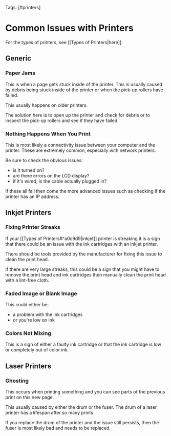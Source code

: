 Tags: [#printers]

# Common Issues with Printers

For the types of printers, see [[Types of Printers|here]].

## Generic

### Paper Jams

This is when a page gets stuck inside of the printer. This is usually caused by debris being stuck inside of the printer or when the pick-up rollers have failed.

This usually happens on older printers.

The solution here is to open up the printer and check for debris or to inspect the pick-up rollers and see if they have failed.

### Nothing Happens When You Print

This is most likely a connectivity issue between your computer and the printer. These are extremely common, especially with network printers.

Be sure to check the obvious issues:

- is it turned on?
- are there errors on the LCD display?
- if it's wired, is the cable actually plugged in?

If these all fail then come the more advanced issues such as checking if the printer has an IP address.

## Inkjet Printers

### Fixing Printer Streaks

If your [[Types of Printers#^a0c9d9|inkjet]] printer is streaking it is a sign that there could be an issue with the ink cartridges with an inkjet printer.

There should be tools provided by the manufacturer for fixing this issue to clean the print head.

If there are very large streaks, this could be a sign that you might have to remove the print head and ink cartridges then manually clean the print head with a lint-free cloth.

### Faded Image or Blank Image

This could either be:

- a problem with the ink cartridges
- or you're low on ink

### Colors Not Mixing

This is a sign of either a faulty ink cartridge or that the ink cartridge is low or completely out of color ink.

## Laser Printers

### Ghosting

This occurs when printing something and you can see parts of the previous print on this new page.

This usually caused by either the drum or the fuser. The drum of a laser printer has a lifespan after so many prints.

If you replace the drum of the printer and the issue still persists, then the fuser is most likely bad and needs to be replaced.